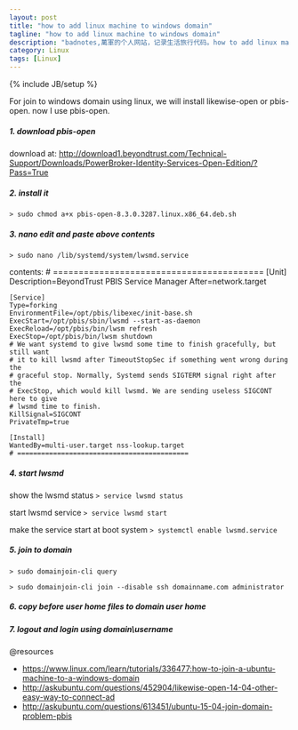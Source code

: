 ```yaml
---
layout: post
title: "how to add linux machine to windows domain"
tagline: "how to add linux machine to windows domain"
description: "badnotes,萬軍的个人网站，记录生活旅行代码。how to add linux machine to windows domain"
category: Linux
tags: [Linux]
---
```

{% include JB/setup %}

For join to windows domain using linux, we will install likewise-open or pbis-open. now I use pbis-open.


##### 1. download pbis-open

download at:
http://download1.beyondtrust.com/Technical-Support/Downloads/PowerBroker-Identity-Services-Open-Edition/?Pass=True


##### 2. install it


```> sudo chmod a+x pbis-open-8.3.0.3287.linux.x86_64.deb.sh```


##### 3. nano edit and paste above contents


```> sudo nano /lib/systemd/system/lwsmd.service```


contents:
	# =========================================
	[Unit]
	Description=BeyondTrust PBIS Service Manager
	After=network.target

	[Service]
	Type=forking
	EnvironmentFile=/opt/pbis/libexec/init-base.sh
	ExecStart=/opt/pbis/sbin/lwsmd --start-as-daemon
	ExecReload=/opt/pbis/bin/lwsm refresh
	ExecStop=/opt/pbis/bin/lwsm shutdown
	# We want systemd to give lwsmd some time to finish gracefully, but still want
	# it to kill lwsmd after TimeoutStopSec if something went wrong during the
	# graceful stop. Normally, Systemd sends SIGTERM signal right after the
	# ExecStop, which would kill lwsmd. We are sending useless SIGCONT here to give
	# lwsmd time to finish.
	KillSignal=SIGCONT
	PrivateTmp=true

	[Install]
	WantedBy=multi-user.target nss-lookup.target
	# ===========================================

##### 4. start lwsmd

show the lwsmd status ```> service lwsmd status```

start lwsmd service ```> service lwsmd start```

make the service start at boot system ```> systemctl enable lwsmd.service```


##### 5. join to domain


```> sudo domainjoin-cli query```

```> sudo domainjoin-cli join --disable ssh domainname.com administrator```


##### 6. copy before user home files to domain user home 

##### 7. logout and login using domain\username



@resources

* https://www.linux.com/learn/tutorials/336477:how-to-join-a-ubuntu-machine-to-a-windows-domain
* http://askubuntu.com/questions/452904/likewise-open-14-04-other-easy-way-to-connect-ad
* http://askubuntu.com/questions/613451/ubuntu-15-04-join-domain-problem-pbis

